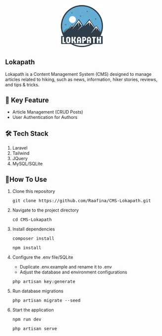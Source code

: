 <p align="center">
  <img src="https://github.com/Raafina/CMS-Lokapath/blob/main/public/LokapathLogo.svg" alt="CMS Lokapath Dashboard" width="30%">
</p>

## Lokapath
Lokapath is a Content Management System (CMS) designed to manage articles related to hiking, such as news, information, hiker stories, reviews, and tips & tricks.

## 🚀 Key Feature
<ul>
    <li>Article Management (CRUD Posts)</li>
    <li>User Authentication for Authors</li>
</ul>

## 🛠️ Tech Stack
<ol>
    <li>Laravel</li>
    <li>Tailwind</li>
    <li>JQuery</li>
    <li>MySQL/SQLite</li>
</ol>

## 🎯How To Use
<ol>
    <li>
        <p>Clone this repository</p>
        <p><pre>git clone https://github.com/Raafina/CMS-Lokapath.git</pre></p>
    </li>
    <li>
        <p>Navigate to the project directory</p>
        <p><pre>cd CMS-Lokapath</pre></p>
    </li>
    <li>
        <p>Install dependencies</p>
        <p><pre>composer install</pre></p>
        <p><pre>npm install</pre></p>
    </li>
    <li>
        <p>Configure the .env file/SQLite</p>
        <ul>
            <li>Duplicate .env.example and rename it to .env</li>
            <li>Adjust the database and environment configurations</li>
        </ul>
        <p><pre>php artisan key:generate</pre></p>
    </li>
    <li>
        <p>Run database migrations</p>
        <p><pre>php artisan migrate --seed</pre></p>
    </li>
    <li>
        <p>Start the application</p>
        <p><pre>npm run dev</pre></p>
        <p><pre>php artisan serve</pre></p>
    </li>
</ol>

